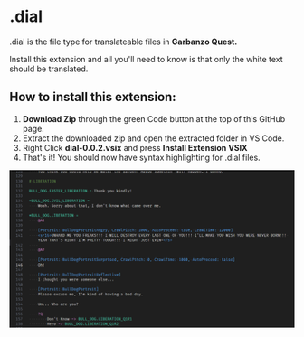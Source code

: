 # .dial
.dial is the file type for translateable files in **Garbanzo Quest.**

Install this extension and all you'll need to know is that only the white text should be translated.

## How to install this extension:
1) **Download Zip** through the green Code button at the top of this GitHub page.
2) Extract the downloaded zip and open the extracted folder in VS Code.
3) Right Click **dial-0.0.2.vsix** and press **Install Extension VSIX**
4) That's it! You should now have syntax highlighting for .dial files.

![syntax highlighting example](docs/example.png)
